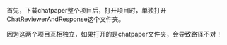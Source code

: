 首先，下载chatpaper整个项目后，打开项目时，单独打开ChatReviewerAndResponse这个文件夹。

因为这两个项目互相独立，如果打开的是chatpaper文件夹，会导致路径不对！